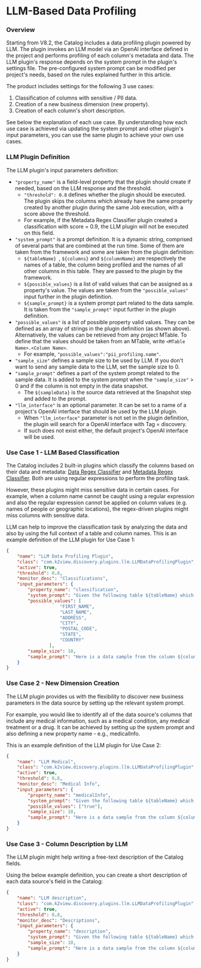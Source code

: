 # LLM-Based Data Profiling

### Overview

Starting from V8.2, the Catalog includes a data profiling plugin powered by LLM. The plugin invokes an LLM model via an OpenAI interface defined in the project and performs profiling of each column's metadata and data. The LLM plugin's response depends on the system prompt in the plugin's settings file. The pre-configured system prompt can be modified per project's needs, based on the rules explained further in this article. 

The product includes settings for the following 3 use cases:

1. Classification of columns with sensitive / PII data. 
2. Creation of a new business dimension (new property).
3. Creation of each column's short description.

See below the explanation of each use case. By understanding how each use case is achieved via updating the system prompt and other plugin's input parameters, you can use the same plugin to achieve your own use cases.

### LLM Plugin Definition

The LLM plugin's input parameters definition:

- ```"property_name"``` is a field-level property that the plugin should create if needed, based on the LLM response and the threshold.
  - ```"threshold": 0.8``` defines whether the plugin should be executed. The plugin skips the columns which already have the same property created by another plugin during the same Job execution, with a score above the threshold. 
  - For example, if the Metadata Regex Classifier plugin created a classification with score = 0.9, the LLM plugin will not be executed on this field.
- ```"system_prompt"``` is a prompt definition. It is a dynamic string, comprised of several parts that are combined at the run time. Some of them are taken from the framework and some are taken from the plugin definition:
  - ```${tableName} ```, ```${columns}``` and ```${columnName}``` are respectively the names of a table, the column being profiled and the names of all other columns in this table. They are passed to the plugin by the framework.
  - ```${possible_values}``` is a list of valid values that can be assigned as a property's value. The values are taken from the ```"possible_values"``` input further in the plugin definition.
  - ```${sample_prompt}``` is a system prompt part related to the data sample. It is taken from the ```"sample_prompt"``` input further in the plugin definition.
- ```"possible_values"``` is a list of possible property valid values. They can be defined as an array of strings in the plugin definition (as shown above). Alternatively, the values can be retrieved from any project MTable. To define that the values should be taken from an MTable, write ```<MTable Name>.<Column Name>```. 
  - For example, ```"possible_values":"pii_profiling.name"```.
- ```"sample_size"``` defines a sample size to be used by LLM. If you don't want to send any sample data to the LLM, set the sample size to 0. 
- ```"sample_prompt"``` defines a part of the system prompt related to the sample data. It is added to the system prompt when the ```"sample_size"``` > 0 and if the column is not empty in the data snapshot. 
  - The ```${sampleData}``` is the source data retrieved at the Snapshot step and added to the prompt. 
- ```"llm_interface"``` is an optional parameter. It can be set to a name of a project's OpenAI interface that should be used by the LLM plugin. 
  - When ```"llm_interface"``` parameter is not set in the plugin definition, the plugin will search for a OpenAI interface with Tag = discovery. 
  - If such does not exist either, the default project's OpenAI interface will be used.

### Use Case 1 - LLM Based Classification

The Catalog includes 2 built-in plugins which classify the columns based on their data and metadata: [Data Regex Classifier](/articles/39_fabric_catalog/04a_builtin_plugins.md#data-regex-classifier) and [Metadata Regex Classifier](/articles/39_fabric_catalog/04a_builtin_plugins.md#metadata-regex-classifier). Both are using regular expressions to perform the profiling task. 

However, these plugins might miss sensitive data in certain cases. For example, when a column name cannot be caught using a regular expression and also the regular expression cannot be applied on column values (e.g. names of people or geographic locations), the regex-driven plugins might miss columns with sensitive data. 

LLM can help to improve the classification task by analyzing the data and also by using the full context of a table and column names. This is an example definition of the LLM plugin for Use Case 1:

```json
{
	"name": "LLM Data Profiling Plugin",
	"class": "com.k2view.discovery.plugins.llm.LLMDataProfilingPlugin",
	"active": true,
	"threshold": 0.8,
	"monitor_desc": "Classifications",
	"input_parameters": {
		"property_name": "classification",
		"system_prompt": "Given the following table ${tableName} which includes the following columns ${columns}.\nPlease classify the column ${columnName} based on its name, choosing one of the following possible values: ${possible_values}.\n${sample_prompt}\n If none of the possible values match, return $NONE$.\n Format your response using the following format: <the-selected-value>.\n Your response should only include the selected value with no other text. For example:<ADDRESS>",
		"possible_values": [
					"FIRST_NAME",
					"LAST_NAME",
					"ADDRESS",
					"CITY",
					"POSTAL_CODE",
					"STATE",
					"COUNTRY"
				],
		"sample_size": 10,
		"sample_prompt": "Here is a data sample from the column ${columnName} to help you classify the column: ${sampleData}."
	}
}
```

### Use Case 2 - New Dimension Creation 

The LLM plugin provides us with the flexibility to discover new business parameters in the data source by setting up the relevant system prompt. 

For example, you would like to identify all of the data source's columns that include any medical information, such as a medical condition, any medical treatment or a drug. It can be achieved by setting up the system prompt and also defining a new property name - e.g., medicalInfo. 

This is an example definition of the LLM plugin for Use Case 2:

~~~json
{
	"name": "LLM Medical",
	"class": "com.k2view.discovery.plugins.llm.LLMDataProfilingPlugin",
	"active": true,
	"threshold": 0.8,
	"monitor_desc": "Medical Info",
	"input_parameters": {
		"property_name": "medicalInfo",
		"system_prompt": "Given the following table ${tableName} which includes the following columns ${columns}.\nPlease classify the column ${columnName} based on its name. If it indicates a medical condition or relates to a specific medical treatment or drug choosing one of the following possible values: ${possible_values}.\n${sample_prompt}\n If none of the possible values match, return $NONE$.\n Format your response using the following format: <the-selected-value>.\n Your response should only include the selected value with no other text. For example:<true>",
		"possible_values": ["true"],
		"sample_size": 10,
		"sample_prompt": "Here is a data sample from the column ${columnName} to help you classify the column: ${sampleData}."
	}
}
~~~

### Use Case 3 - Column Description by LLM

The LLM plugin might help writing a free-text description of the Catalog fields. 

Using the below example definition, you can create a short description of each data source's field in the Catalog:

~~~json
{
	"name": "LLM description",
	"class": "com.k2view.discovery.plugins.llm.LLMDataProfilingPlugin",
	"active": true,
	"threshold": 0.8,
	"monitor_desc": "Descriptions",
	"input_parameters": {
		"property_name": "description",
		"system_prompt": "Given the following table ${tableName} which includes the following columns ${columns}.\nPlease write a one line description of the ${columnName} in order to use it in the technical documentation.\n${sample_prompt}\n Do not include table and coulmns names in your response.",
		"sample_size": 10,
		"sample_prompt": "Here is a data sample from the column ${columnName} to help you classify the column: ${sampleData}."
	}
}
~~~

